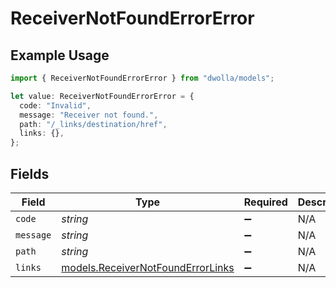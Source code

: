 # ReceiverNotFoundErrorError

## Example Usage

```typescript
import { ReceiverNotFoundErrorError } from "dwolla/models";

let value: ReceiverNotFoundErrorError = {
  code: "Invalid",
  message: "Receiver not found.",
  path: "/_links/destination/href",
  links: {},
};
```

## Fields

| Field                                                                        | Type                                                                         | Required                                                                     | Description                                                                  | Example                                                                      |
| ---------------------------------------------------------------------------- | ---------------------------------------------------------------------------- | ---------------------------------------------------------------------------- | ---------------------------------------------------------------------------- | ---------------------------------------------------------------------------- |
| `code`                                                                       | *string*                                                                     | :heavy_minus_sign:                                                           | N/A                                                                          | Invalid                                                                      |
| `message`                                                                    | *string*                                                                     | :heavy_minus_sign:                                                           | N/A                                                                          | Receiver not found.                                                          |
| `path`                                                                       | *string*                                                                     | :heavy_minus_sign:                                                           | N/A                                                                          | /_links/destination/href                                                     |
| `links`                                                                      | [models.ReceiverNotFoundErrorLinks](../models/receivernotfounderrorlinks.md) | :heavy_minus_sign:                                                           | N/A                                                                          | {}                                                                           |